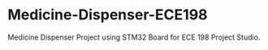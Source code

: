 # Medicine-Dispenser-ECE198
Medicine Dispenser Project using STM32 Board for ECE 198 Project Studio.
